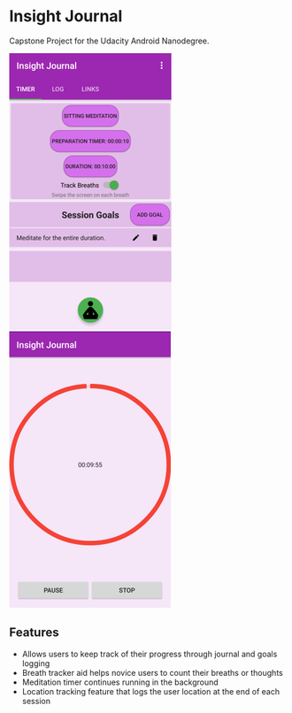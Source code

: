 # Insight Journal
Capstone Project for the Udacity Android Nanodegree. 

![screen](/screenshots/ss1.png) ![screen](/screenshots/ss2.png) 


## Features

* Allows users to keep track of their progress through journal and goals logging
* Breath tracker aid helps novice users to count their breaths or thoughts
* Meditation timer continues running in the background
* Location tracking feature that logs the user location at the end of each session
